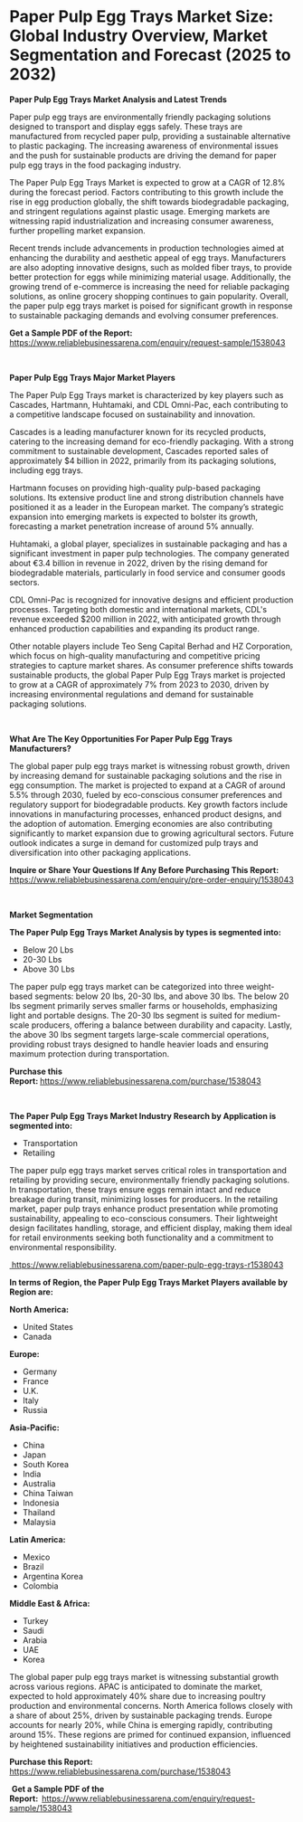 <p><h1>Paper Pulp Egg Trays Market Size: Global Industry Overview, Market Segmentation and Forecast (2025 to 2032)</h1></p><p><strong>Paper Pulp Egg Trays Market Analysis and Latest Trends</strong></p>
<p><p>Paper pulp egg trays are environmentally friendly packaging solutions designed to transport and display eggs safely. These trays are manufactured from recycled paper pulp, providing a sustainable alternative to plastic packaging. The increasing awareness of environmental issues and the push for sustainable products are driving the demand for paper pulp egg trays in the food packaging industry.</p><p>The Paper Pulp Egg Trays Market is expected to grow at a CAGR of 12.8% during the forecast period. Factors contributing to this growth include the rise in egg production globally, the shift towards biodegradable packaging, and stringent regulations against plastic usage. Emerging markets are witnessing rapid industrialization and increasing consumer awareness, further propelling market expansion.</p><p>Recent trends include advancements in production technologies aimed at enhancing the durability and aesthetic appeal of egg trays. Manufacturers are also adopting innovative designs, such as molded fiber trays, to provide better protection for eggs while minimizing material usage. Additionally, the growing trend of e-commerce is increasing the need for reliable packaging solutions, as online grocery shopping continues to gain popularity. Overall, the paper pulp egg trays market is poised for significant growth in response to sustainable packaging demands and evolving consumer preferences.</p></p>
<p><strong>Get a Sample PDF of the Report:&nbsp;</strong> <a href="https://www.reliablebusinessarena.com/enquiry/request-sample/1538043?utm_campaign=3079&utm_medium=2&utm_source=Github&utm_content=ia&utm_term=15042025&utm_id=paper-pulp-egg-trays">https://www.reliablebusinessarena.com/enquiry/request-sample/1538043</a></p>
<p>&nbsp;</p>
<p><strong>Paper Pulp Egg Trays Major Market Players</strong></p>
<p><p>The Paper Pulp Egg Trays market is characterized by key players such as Cascades, Hartmann, Huhtamaki, and CDL Omni-Pac, each contributing to a competitive landscape focused on sustainability and innovation. </p><p>Cascades is a leading manufacturer known for its recycled products, catering to the increasing demand for eco-friendly packaging. With a strong commitment to sustainable development, Cascades reported sales of approximately $4 billion in 2022, primarily from its packaging solutions, including egg trays.</p><p>Hartmann focuses on providing high-quality pulp-based packaging solutions. Its extensive product line and strong distribution channels have positioned it as a leader in the European market. The company’s strategic expansion into emerging markets is expected to bolster its growth, forecasting a market penetration increase of around 5% annually.</p><p>Huhtamaki, a global player, specializes in sustainable packaging and has a significant investment in paper pulp technologies. The company generated about €3.4 billion in revenue in 2022, driven by the rising demand for biodegradable materials, particularly in food service and consumer goods sectors.</p><p>CDL Omni-Pac is recognized for innovative designs and efficient production processes. Targeting both domestic and international markets, CDL's revenue exceeded $200 million in 2022, with anticipated growth through enhanced production capabilities and expanding its product range.</p><p>Other notable players include Teo Seng Capital Berhad and HZ Corporation, which focus on high-quality manufacturing and competitive pricing strategies to capture market shares. As consumer preference shifts towards sustainable products, the global Paper Pulp Egg Trays market is projected to grow at a CAGR of approximately 7% from 2023 to 2030, driven by increasing environmental regulations and demand for sustainable packaging solutions.</p></p>
<p>&nbsp;</p>
<p><strong>What Are The Key Opportunities For Paper Pulp Egg Trays Manufacturers?</strong></p>
<p><p>The global paper pulp egg trays market is witnessing robust growth, driven by increasing demand for sustainable packaging solutions and the rise in egg consumption. The market is projected to expand at a CAGR of around 5.5% through 2030, fueled by eco-conscious consumer preferences and regulatory support for biodegradable products. Key growth factors include innovations in manufacturing processes, enhanced product designs, and the adoption of automation. Emerging economies are also contributing significantly to market expansion due to growing agricultural sectors. Future outlook indicates a surge in demand for customized pulp trays and diversification into other packaging applications.</p></p>
<p><strong>Inquire or Share Your Questions If Any Before Purchasing This Report:</strong> <a href="https://www.reliablebusinessarena.com/enquiry/pre-order-enquiry/1538043?utm_campaign=3079&utm_medium=2&utm_source=Github&utm_content=ia&utm_term=15042025&utm_id=paper-pulp-egg-trays">https://www.reliablebusinessarena.com/enquiry/pre-order-enquiry/1538043</a></p>
<p>&nbsp;</p>
<p><strong>Market Segmentation</strong></p>
<p><strong>The Paper Pulp Egg Trays Market Analysis by types is segmented into:</strong></p>
<p><ul><li>Below 20 Lbs</li><li>20-30 Lbs</li><li>Above 30 Lbs</li></ul></p>
<p><p>The paper pulp egg trays market can be categorized into three weight-based segments: below 20 lbs, 20-30 lbs, and above 30 lbs. The below 20 lbs segment primarily serves smaller farms or households, emphasizing light and portable designs. The 20-30 lbs segment is suited for medium-scale producers, offering a balance between durability and capacity. Lastly, the above 30 lbs segment targets large-scale commercial operations, providing robust trays designed to handle heavier loads and ensuring maximum protection during transportation.</p></p>
<p><strong>Purchase this Report:&nbsp;</strong><a href="https://www.reliablebusinessarena.com/purchase/1538043?utm_campaign=3079&utm_medium=2&utm_source=Github&utm_content=ia&utm_term=15042025&utm_id=paper-pulp-egg-trays">https://www.reliablebusinessarena.com/purchase/1538043</a></p>
<p>&nbsp;</p>
<p><strong>The Paper Pulp Egg Trays Market Industry Research by Application is segmented into:</strong></p>
<p><ul><li>Transportation</li><li>Retailing</li></ul></p>
<p><p>The paper pulp egg trays market serves critical roles in transportation and retailing by providing secure, environmentally friendly packaging solutions. In transportation, these trays ensure eggs remain intact and reduce breakage during transit, minimizing losses for producers. In the retailing market, paper pulp trays enhance product presentation while promoting sustainability, appealing to eco-conscious consumers. Their lightweight design facilitates handling, storage, and efficient display, making them ideal for retail environments seeking both functionality and a commitment to environmental responsibility.</p></p>
<p><a href="https://www.reliablebusinessarena.com/paper-pulp-egg-trays-r1538043?utm_campaign=3079&utm_medium=2&utm_source=Github&utm_content=ia&utm_term=15042025&utm_id=paper-pulp-egg-trays">&nbsp;https://www.reliablebusinessarena.com/paper-pulp-egg-trays-r1538043</a></p>
<p><strong>In terms of Region, the Paper Pulp Egg Trays Market Players available by Region are:</strong></p>
<p>
    <p> <strong> North America: </strong>
        <ul>
            <li>United States</li>
            <li>Canada</li>
        </ul>
        </p> 
    <p> <strong> Europe: </strong>
        <ul>
            <li>Germany</li>
            <li>France</li>
            <li>U.K.</li>
            <li>Italy</li>
            <li>Russia</li>
        </ul>
        </p> 
    <p> <strong> Asia-Pacific: </strong>
        <ul>
            <li>China</li>
            <li>Japan</li>
            <li>South Korea</li>
            <li>India</li>
            <li>Australia</li>
            <li>China Taiwan</li>
            <li>Indonesia</li>
            <li>Thailand</li>
            <li>Malaysia</li>
        </ul>
        </p> 
    <p> <strong> Latin America: </strong>
        <ul>
            <li>Mexico</li>
            <li>Brazil</li>
            <li>Argentina Korea</li>
            <li>Colombia</li>
        </ul>
        </p> 
    <p> <strong> Middle East & Africa: </strong>
        <ul>
            <li>Turkey</li>
            <li>Saudi</li>
            <li>Arabia</li>
            <li>UAE</li>
            <li>Korea</li>
        </ul>
    </p>
    </p>
<p><p>The global paper pulp egg trays market is witnessing substantial growth across various regions. APAC is anticipated to dominate the market, expected to hold approximately 40% share due to increasing poultry production and environmental concerns. North America follows closely with a share of about 25%, driven by sustainable packaging trends. Europe accounts for nearly 20%, while China is emerging rapidly, contributing around 15%. These regions are primed for continued expansion, influenced by heightened sustainability initiatives and production efficiencies.</p></p>
<p><strong>Purchase this Report: </strong><a href="https://www.reliablebusinessarena.com/purchase/1538043?utm_campaign=3079&utm_medium=2&utm_source=Github&utm_content=ia&utm_term=15042025&utm_id=paper-pulp-egg-trays">https://www.reliablebusinessarena.com/purchase/1538043</a></p>
<p>&nbsp;<strong>Get a Sample PDF of the Report:&nbsp;&nbsp;</strong><a href="https://www.reliablebusinessarena.com/enquiry/request-sample/1538043?utm_campaign=3079&utm_medium=2&utm_source=Github&utm_content=ia&utm_term=15042025&utm_id=paper-pulp-egg-trays">https://www.reliablebusinessarena.com/enquiry/request-sample/1538043</a></p>
<p><strong></strong></p>
<p><p></p><p></p><p></p></p>